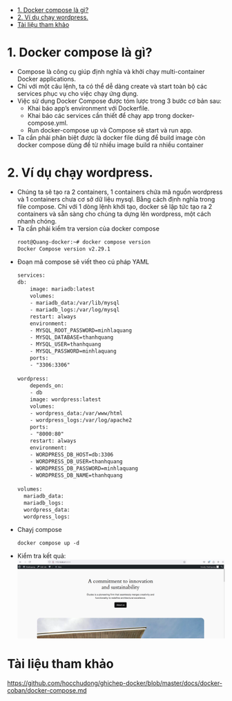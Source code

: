- [1. Docker compose là gì?](#1-docker-compose-là-gì)
- [2. Ví dụ chạy wordpress.](#2-ví-dụ-chạy-wordpress)
- [Tài liệu tham khảo](#tài-liệu-tham-khảo)
# 1. Docker compose là gì?
- Compose là công cụ giúp định nghĩa và khởi chạy multi-container Docker applications.
- Chỉ với một câu lệnh, ta có thể dễ dàng create và start toàn bộ các services phục vụ cho việc chạy ứng dụng.
- Việc sử dụng Docker Compose được tóm lược trong 3 bước cơ bản sau:
    - Khai báo app’s environment với Dockerfile.
    - Khai báo các services cần thiết để chạy app trong docker-compose.yml.
    - Run docker-compose up và Compose sẽ start và run app.
- Ta cần phải phân biệt được là docker file dùng để build image còn docker compose dùng để từ nhiều image build ra nhiều container
# 2. Ví dụ chạy wordpress.
- Chúng ta sẽ tạo ra 2 containers, 1 containers chứa mã nguồn wordpress và 1 containers chưa cơ sở dữ liệu mysql. Bằng cách định nghĩa trong file compose. Chỉ với 1 dòng lệnh khởi tạo, docker sẽ lập tức tạo ra 2 containers và sẵn sàng cho chúng ta dựng lên wordpress, một cách nhanh chóng.
- Ta cần phải kiểm tra version của docker compose
  ```
  root@Quang-docker:~# docker compose version
  Docker Compose version v2.29.1
  ```
- Đoạn mã compose sẽ viết theo cú pháp YAML
    ```
    services:
    db:
        image: mariadb:latest
        volumes:
        - mariadb_data:/var/lib/mysql
        - mariadb_logs:/var/log/mysql
        restart: always
        environment:
        - MYSQL_ROOT_PASSWORD=minhlaquang
        - MYSQL_DATABASE=thanhquang
        - MYSQL_USER=thanhquang
        - MYSQL_PASSWORD=minhlaquang
        ports:
        - "3306:3306"

    wordpress:
        depends_on:
        - db
        image: wordpress:latest
        volumes:
        - wordpress_data:/var/www/html
        - wordpress_logs:/var/log/apache2
        ports:
        - "8000:80"
        restart: always
        environment:
        - WORDPRESS_DB_HOST=db:3306
        - WORDPRESS_DB_USER=thanhquang
        - WORDPRESS_DB_PASSWORD=minhlaquang
        - WORDPRESS_DB_NAME=thanhquang

    volumes:
      mariadb_data:
      mariadb_logs:
      wordpress_data:
      wordpress_logs:
    ```
- Chayj compose
  ```
  docker compose up -d
  ```
- Kiểm tra kết quả:
  ![alt text](../anh/Screenshot_27.png)
# Tài liệu tham khảo
https://github.com/hocchudong/ghichep-docker/blob/master/docs/docker-coban/docker-compose.md